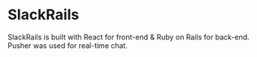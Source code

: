 # SlackRails
SlackRails is built with React for front-end & Ruby on Rails for back-end.
Pusher was used for real-time chat.
